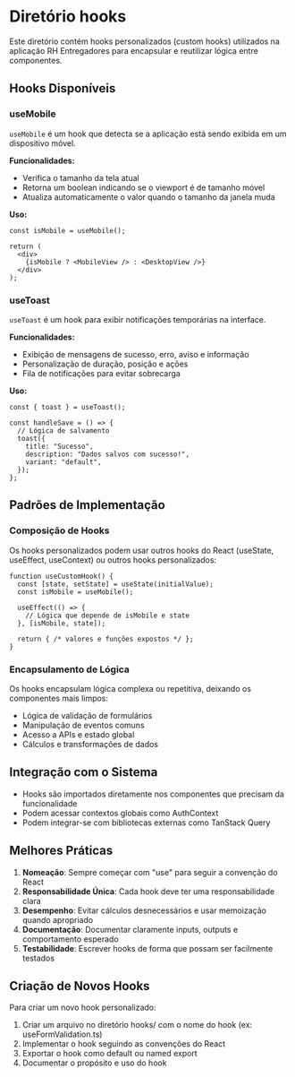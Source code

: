
# Diretório hooks

Este diretório contém hooks personalizados (custom hooks) utilizados na aplicação RH Entregadores para encapsular e reutilizar lógica entre componentes.

## Hooks Disponíveis

### useMobile

`useMobile` é um hook que detecta se a aplicação está sendo exibida em um dispositivo móvel.

**Funcionalidades:**
- Verifica o tamanho da tela atual
- Retorna um boolean indicando se o viewport é de tamanho móvel
- Atualiza automaticamente o valor quando o tamanho da janela muda

**Uso:**
```tsx
const isMobile = useMobile();

return (
  <div>
    {isMobile ? <MobileView /> : <DesktopView />}
  </div>
);
```

### useToast

`useToast` é um hook para exibir notificações temporárias na interface.

**Funcionalidades:**
- Exibição de mensagens de sucesso, erro, aviso e informação
- Personalização de duração, posição e ações
- Fila de notificações para evitar sobrecarga

**Uso:**
```tsx
const { toast } = useToast();

const handleSave = () => {
  // Lógica de salvamento
  toast({
    title: "Sucesso",
    description: "Dados salvos com sucesso!",
    variant: "default",
  });
};
```

## Padrões de Implementação

### Composição de Hooks

Os hooks personalizados podem usar outros hooks do React (useState, useEffect, useContext) ou outros hooks personalizados:

```tsx
function useCustomHook() {
  const [state, setState] = useState(initialValue);
  const isMobile = useMobile();
  
  useEffect(() => {
    // Lógica que depende de isMobile e state
  }, [isMobile, state]);
  
  return { /* valores e funções expostos */ };
}
```

### Encapsulamento de Lógica

Os hooks encapsulam lógica complexa ou repetitiva, deixando os componentes mais limpos:

- Lógica de validação de formulários
- Manipulação de eventos comuns
- Acesso a APIs e estado global
- Cálculos e transformações de dados

## Integração com o Sistema

- Hooks são importados diretamente nos componentes que precisam da funcionalidade
- Podem acessar contextos globais como AuthContext
- Podem integrar-se com bibliotecas externas como TanStack Query

## Melhores Práticas

1. **Nomeação**: Sempre começar com "use" para seguir a convenção do React
2. **Responsabilidade Única**: Cada hook deve ter uma responsabilidade clara
3. **Desempenho**: Evitar cálculos desnecessários e usar memoização quando apropriado
4. **Documentação**: Documentar claramente inputs, outputs e comportamento esperado
5. **Testabilidade**: Escrever hooks de forma que possam ser facilmente testados

## Criação de Novos Hooks

Para criar um novo hook personalizado:

1. Criar um arquivo no diretório hooks/ com o nome do hook (ex: useFormValidation.ts)
2. Implementar o hook seguindo as convenções do React
3. Exportar o hook como default ou named export
4. Documentar o propósito e uso do hook
